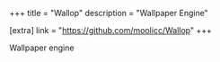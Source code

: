 +++
title = "Wallop"
description = "Wallpaper Engine"

[extra]
link = "https://github.com/moolicc/Wallop"
+++

Wallpaper engine